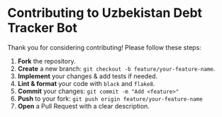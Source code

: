 # Contributing to Uzbekistan Debt Tracker Bot

Thank you for considering contributing! Please follow these steps:

1. **Fork** the repository.
2. **Create** a new branch: `git checkout -b feature/your-feature-name`.
3. **Implement** your changes & add tests if needed.
4. **Lint & format** your code with `black` and `flake8`.
5. **Commit** your changes: `git commit -m "Add <feature>"`
6. **Push** to your fork: `git push origin feature/your-feature-name`
7. **Open** a Pull Request with a clear description.
